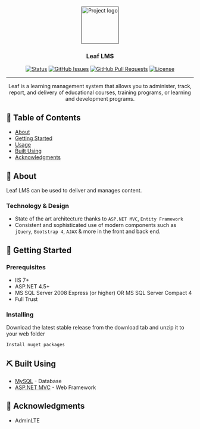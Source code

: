 <p align="center">
  <a href="" rel="noopener">
 <img height="100px" src="http://i.imgur.com/UFuCdnw.png" alt="Project logo"></a>
</p>

<h3 align="center">Leaf LMS</h3>

<div align="center">

  [![Status](https://img.shields.io/badge/status-active-success.svg)]() 
  [![GitHub Issues](https://img.shields.io/github/issues/wilsonshrestha/leaf-lms.svg)](https://github.com/wilsonshrestha/leaf-lms/issues)
  [![GitHub Pull Requests](https://img.shields.io/github/issues-pr/wilsonshrestha/leaf-lms.svg)](https://github.com/wilsonshrestha/leaf-lms/pulls)
  [![License](https://img.shields.io/badge/license-MIT-blue.svg)](/LICENSE)

</div>

---

<p align="center"> 
Leaf is a learning management system that allows you to  administer, track, report, and delivery of educational courses, training programs, or learning and development programs.
    <br> 
</p>

## 📝 Table of Contents
- [About](#about)
- [Getting Started](#getting_started)
- [Usage](#usage)
- [Built Using](#built_using)
- [Acknowledgments](#acknowledgement)

## 🧐 About <a name = "about"></a>
Leaf LMS can be used to deliver and manages content.

### Technology & Design

* State of the art architecture thanks to `ASP.NET MVC`, `Entity Framework`
* Consistent and sophisticated use of modern components such as `jQuery`, `Bootstrap 4`, `AJAX` & more in the front and back end.

## 🏁 Getting Started <a name = "getting_started"></a>

### Prerequisites
* IIS 7+
* ASP.NET 4.5+
* MS SQL Server 2008 Express (or higher) OR MS SQL Server Compact 4
* Full Trust

### Installing
Download the latest stable release from the download tab and unzip it to your web folder

```
Install nuget packages
```


## ⛏️ Built Using <a name = "built_using"></a>
- [MySQL](https://www.mysql.com/) - Database
- [ASP.NET MVC](https://dotnet.microsoft.com/apps/aspnet/mvc) - Web Framework


## 🎉 Acknowledgments <a name = "acknowledgments"></a>
- AdminLTE